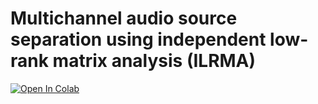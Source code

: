 # Multichannel audio source separation using independent low-rank matrix analysis (ILRMA)

[![Open In Colab](https://colab.research.google.com/assets/colab-badge.svg)](https://colab.research.google.com/github/tky823/audio_source_separation/blob/master/egs/bss-example/ilrma/test_ilrma.ipynb)